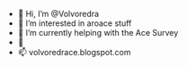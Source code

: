 - 👋 Hi, I’m @Volvoredra
- 👀 I’m interested in aroace stuff
- 🌱 I’m currently helping with the Ace Survey 
- 🍰 
- 📫 volvoredrace.blogspot.com

<!---
Volvoredra/Volvoredra is a ✨ special ✨ repository because its `README.md` (this file) appears on your GitHub profile.
You can click the Preview link to take a look at your changes.
--->
